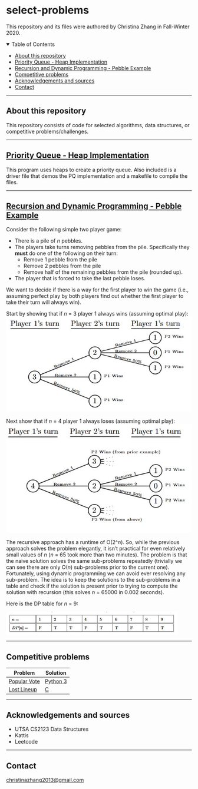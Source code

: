 # select-problems
This repository and its files were authored by Christina Zhang in Fall-Winter 2020.

<details open>
<summary>Table of Contents</summary>

- [About this repository](#about)
- [Priority Queue - Heap Implementation](#pq-hi)
- [Recursion and Dynamic Programming - Pebble Example](#pebble)
- [Competitive problems](#comp)
- [Acknowledgements and sources](#ack)
- [Contact](#contact)
</details>

- - - -
## About this repository <a name="about"/>
This repository consists of code for selected algorithms, data structures, or competitive problems/challenges.

- - - -
## [Priority Queue - Heap Implementation](priorityQueueHeap) <a name="pq-hi"/>
This program uses heaps to create a priority queue.  Also included is a driver file that demos the PQ implementation and a makefile to compile the files. 

- - - -
## [Recursion and Dynamic Programming - Pebble Example](RecursionAndDP.c) <a name="pebble"/>

Consider the following simple two player game:
- There is a pile of *n* pebbles.
- The  players  take  turns  removing  pebbles  from  the  pile.  Specifically  they **must** do one of the following on their turn:
  - Remove 1 pebble from the pile
  - Remove 2 pebbles from the pile
  - Remove half of the remaining pebbles from the pile (rounded up).
- The player that is forced to take the last pebble loses. 

We want to decide if there is a way for the first player to win the game (i.e., assuming perfect play by both players find out whether the first player to take their turn will always win). 

Start by showing that if *n* = 3 player 1 always wins (assuming optimal play):
![alt text](images/pebble0.JPG)


Next show that if *n* = 4 player 1 always loses (assuming optimal play):
![alt text](images/pebble1.JPG)

The recursive approach has a runtime of O(2^*n*).
So, while the previous approach solves the problem elegantly, it isn’t practical for even relatively small values of *n* (*n* = 65 took more than two minutes). The problem is that the naive solution solves the same sub-problems repeatedly (trivially we can see  there are only O(*n*) sub-problems prior to the current one). Fortunately, using dynamic programming we can avoid ever resolving any sub-problem. The idea is to keep the solutions to the sub-problems in a table and check if the solution is present prior to trying to compute the solution with recursion (this solves *n* = 65000 in 0.002 seconds).


Here is the DP table for *n* = 9:

![alt text](images/pebbleDPTable.JPG)


- - - -
## Competitive problems <a name="comp"/>
| Problem | Solution |
| --- | --- |
| <a href='https://open.kattis.com/problems/vote'>Popular Vote</a> | [Python 3](vote.py) |
| <a href='https://open.kattis.com/problems/lostlineup'>Lost Lineup</a> | [C](lostlineup.c) |

- - - -
## Acknowledgements and sources <a name="ack">
- UTSA CS2123 Data Structures
- Kattis
- Leetcode

- - - -
## Contact <a name="contact"/>
christinazhang2013@gmail.com

